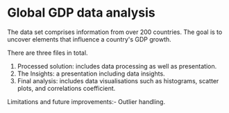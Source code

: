 # Global GDP data analysis

The data set comprises information from over 200 countries.
The goal is to uncover elements that influence a country's GDP growth.

There are three files in total.

1. Processed solution: includes data processing as well as presentation.
2. The Insights: a presentation including data insights.
3. Final analysis: includes data visualisations such as histograms, scatter plots, and correlations coefficient.

Limitations and future improvements:- Outlier handling. 

